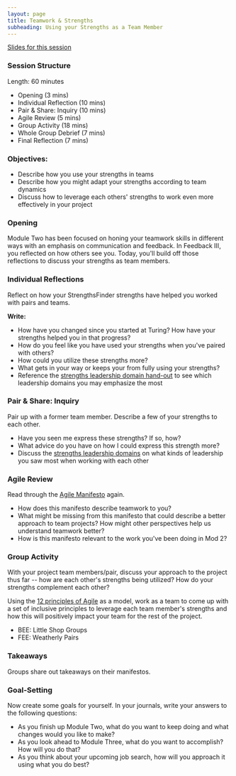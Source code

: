 ```yaml
---
layout: page
title: Teamwork & Strengths
subheading: Using your Strengths as a Team Member
---
```


[Slides for this session](https://docs.google.com/presentation/d/17z3gF1N81z_7GGGK-KioRYLrIdilS7mDRRQvgw-R3Rg/edit?usp=sharing)

### Session Structure

Length: 60 minutes

* Opening (3 mins)
* Individual Reflection (10 mins)
* Pair & Share: Inquiry (10 mins)
* Agile Review (5 mins)
* Group Activity (18 mins)
* Whole Group Debrief (7 mins)
* Final Reflection (7 mins)

### Objectives:

* Describe how you use your strengths in teams
* Describe how you might adapt your strengths according to team dynamics
* Discuss how to leverage each others' strengths to work even more effectively in your project

### Opening

Module Two has been focused on honing your teamwork skills in different ways with an emphasis on communication and feedback. In Feedback III, you reflected on how others see you. Today, you'll build off those reflections to discuss your strengths as team members.

### Individual Reflections
Reflect on how your StrengthsFinder strengths have helped you worked with pairs and teams.

**Write:**

* How have you changed since you started at Turing? How have your strengths helped you in that progress?
* How do you feel like you have used your strengths when you've paired with others?
* How could you utilize these strengths more?
* What gets in your way or keeps your from fully using your strengths?
* Reference the [strengths leadership domain hand-out](https://docs.google.com/document/d/1N449kYbcOhu22vbORfjUOfjFOIfPoka5w00q_fklipU/edit?usp=sharing) to see which leadership domains you may emphasize the most

### Pair & Share: Inquiry
Pair up with a former team member. Describe a few of your strengths to each other.

* Have you seen me express these strengths? If so, how?
* What advice do you have on how I could express this strength more?
* Discuss the [strengths leadership domains](https://docs.google.com/document/d/1N449kYbcOhu22vbORfjUOfjFOIfPoka5w00q_fklipU/edit?usp=sharing) on what kinds of leadership you saw most when working with each other

### Agile Review
Read through the [Agile Manifesto](http://agilemanifesto.org/) again.

* How does this manifesto describe teamwork to you?
* What might be missing from this manifesto that could describe a better approach to team projects? How might other perspectives help us understand teamwork better?
* How is this manifesto relevant to the work you've been doing in Mod 2?

### Group Activity
With your project team members/pair, discuss your approach to the project thus far -- how are each other's strengths being utilized? How do your strengths complement each other?

Using the [12 principles of Agile](http://agilemanifesto.org/principles.html) as a model, work as a team to come up with a set of inclusive principles to leverage each team member's strengths and how this will positively impact your team for the rest of the project.

* BEE: Little Shop Groups
* FEE: Weatherly Pairs

### Takeaways
Groups share out takeaways on their manifestos.

### Goal-Setting
Now create some goals for yourself. In your journals, write your answers to the following questions:

* As you finish up Module Two, what do you want to keep doing and what changes would you like to make?
* As you look ahead to Module Three, what do you want to accomplish? How will you do that?
* As you think about your upcoming job search, how will you approach it using what you do best?

